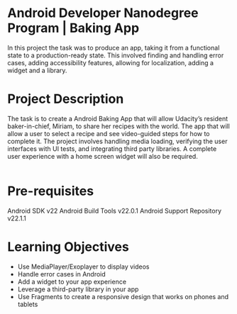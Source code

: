 # Android Developer Nanodegree Program |  Baking App
In this project the task was to produce an app, taking it from a functional state to a production-ready state. This involved finding and handling error cases, adding accessibility features, allowing for localization, adding a widget and a library.

# Project Description
The task is to create a Android Baking App that will allow Udacity’s resident baker-in-chief, Miriam, to share her recipes with the world. The app that will allow a user to select a recipe and see video-guided steps for how to complete it. 
The project involves handling media loading, verifying the user interfaces with UI tests, and integrating third party libraries. A complete user experience with a home screen widget will also be required.

![]() 

# Pre-requisites
Android SDK v22
Android Build Tools v22.0.1
Android Support Repository v22.1.1

# Learning Objectives

- Use MediaPlayer/Exoplayer to display videos
- Handle error cases in Android
- Add a widget to your app experience
- Leverage a third-party library in your app
- Use Fragments to create a responsive design that works on phones and tablets

